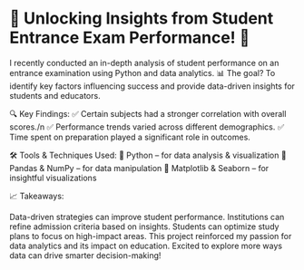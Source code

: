 # 🚀 Unlocking Insights from Student Entrance Exam Performance! 🎯

I recently conducted an in-depth analysis of student performance on an entrance examination using Python and data analytics. 📊 The goal? To identify key factors influencing success and provide data-driven insights for students and educators.

🔍 Key Findings:
✅ Certain subjects had a stronger correlation with overall scores./n
✅ Performance trends varied across different demographics.
✅ Time spent on preparation played a significant role in outcomes.

🛠 Tools & Techniques Used:
📌 Python – for data analysis & visualization
📌 Pandas & NumPy – for data manipulation
📌 Matplotlib & Seaborn – for insightful visualizations

📈 Takeaways:

Data-driven strategies can improve student performance.
Institutions can refine admission criteria based on insights.
Students can optimize study plans to focus on high-impact areas.
This project reinforced my passion for data analytics and its impact on education. Excited to explore more ways data can drive smarter decision-making!
